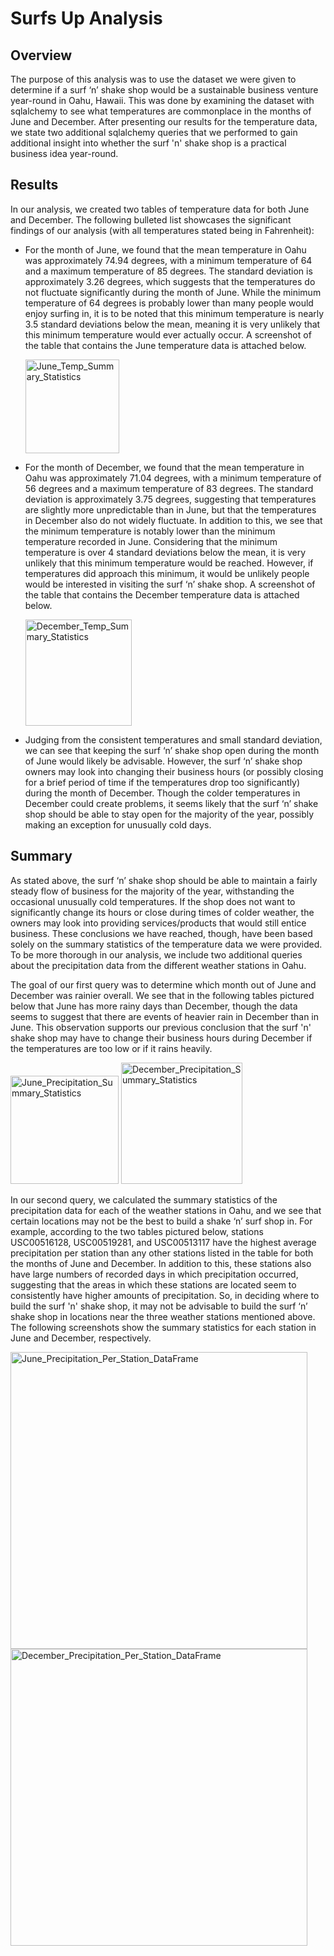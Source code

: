 # Surfs Up Analysis

## Overview
The purpose of this analysis was to use the dataset we were given to determine if a surf ‘n’ shake shop would be a sustainable business venture year-round in Oahu, Hawaii.  This was done by examining the dataset with sqlalchemy to see what temperatures are commonplace in the months of June and December.  After presenting our results for the temperature data, we state two additional sqlalchemy queries that we performed to gain additional insight into whether the surf 'n' shake shop is a practical business idea year-round.

## Results
In our analysis, we created two tables of temperature data for both June and December.  The following bulleted list showcases the significant findings of our analysis (with all temperatures stated being in Fahrenheit):

* For the month of June, we found that the mean temperature in Oahu was approximately 74.94 degrees, with a minimum temperature of 64 and a maximum temperature of 85 degrees.  The standard deviation is approximately 3.26 degrees, which suggests that the temperatures do not fluctuate significantly during the month of June.  While the minimum temperature of 64 degrees is probably lower than many people would enjoy surfing in, it is to be noted that this minimum temperature is nearly 3.5 standard deviations below the mean, meaning it is very unlikely that this minimum temperature would ever actually occur.    A screenshot of the table that contains the June temperature data is attached below. 
          
  <img width="150" alt="June_Temp_Summary_Statistics" src="https://user-images.githubusercontent.com/115128743/209015747-e8f40bab-f9d8-4306-a7d7-afb9c4a0b86e.png">


* For the month of December, we found that the mean temperature in Oahu was approximately 71.04 degrees, with a minimum temperature of 56 degrees and a maximum temperature of 83 degrees.  The standard deviation is approximately 3.75 degrees, suggesting that temperatures are slightly more unpredictable than in June, but that the temperatures in December also do not widely fluctuate.  In addition to this, we see that the minimum temperature is notably lower than the minimum temperature recorded in June.  Considering that the minimum temperature is over 4 standard deviations below the mean, it is very unlikely that this minimum temperature would be reached.  However, if temperatures did approach this minimum, it would be unlikely people would be interested in visiting the surf ‘n’ shake shop.  A screenshot of the table that contains the December temperature data is attached below. 

  <img width="170" alt="December_Temp_Summary_Statistics" src="https://user-images.githubusercontent.com/115128743/209016102-f23d8d75-0ada-4c6d-bbff-c55c0e6429c7.png">

* Judging from the consistent temperatures and small standard deviation, we can see that keeping the surf ‘n’ shake shop open during the month of June would likely be advisable. However, the surf ‘n’ shake shop owners may look into changing their business hours (or possibly closing for a brief period of time if the temperatures drop too significantly) during the month of December.  Though the colder temperatures in December could create problems, it seems likely that the surf ‘n’ shake shop should be able to stay open for the majority of the year, possibly making an exception for unusually cold days.

## Summary
As stated above, the surf ‘n’ shake shop should be able to maintain a fairly steady flow of business for the majority of the year, withstanding the occasional unusually cold temperatures.  If the shop does not want to significantly change its hours or close during times of colder weather, the owners may look into providing services/products that would still entice business.  These conclusions we have reached, though, have been based solely on the summary statistics of the temperature data we were provided.  To be more thorough in our analysis, we include two additional queries about the precipitation data from the different weather stations in Oahu.  

The goal of our first query was to determine which month out of June and December was rainier overall.  We see that in the following tables pictured below that June has more rainy days than December, though the data seems to suggest that there are events of heavier rain in December than in June.  This observation supports our previous conclusion that the surf 'n' shake shop may have to change their business hours during December if the temperatures are too low or if it rains heavily.

<img width="173" alt="June_Precipitation_Summary_Statistics" src="https://user-images.githubusercontent.com/115128743/209016400-5eeaf178-2683-4537-9a70-edc8730cda64.png"> <img width="194" alt="December_Precipitation_Summary_Statistics" src="https://user-images.githubusercontent.com/115128743/209016416-b38b2a8f-a02c-45cd-b099-06275404f377.png">


In our second query, we calculated the summary statistics of the precipitation data for each of the weather stations in Oahu, and we see that certain locations may not be the best to build a shake ‘n’ surf shop in.  For example, according to the two tables pictured below, stations USC00516128, USC00519281, and USC00513117 have the highest average precipitation per station than any other stations listed in the table for both the months of June and December.  In addition to this, these stations also have large numbers of recorded days in which precipitation occurred, suggesting that the areas in which these stations are located seem to consistently have higher amounts of precipitation.  So, in deciding where to build the surf 'n' shake shop, it may not be advisable to build the surf ‘n’ shake shop in locations near the three weather stations mentioned above. The following screenshots show the summary statistics for each station in June and December, respectively. 

<img width="475" alt="June_Precipitation_Per_Station_DataFrame" src="https://user-images.githubusercontent.com/115128743/209016688-d3a60e74-ff73-4e36-85f0-5c268a2cfe42.png"> <img width="475" alt="December_Precipitation_Per_Station_DataFrame" src="https://user-images.githubusercontent.com/115128743/209016698-279cb34d-0684-483d-bce7-141ee4aca7ed.png">
